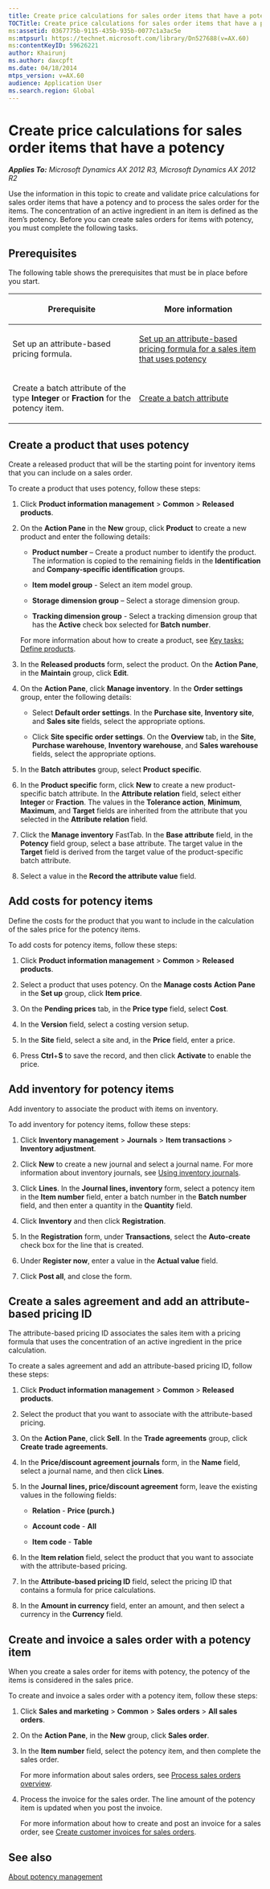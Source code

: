 ```yaml
---
title: Create price calculations for sales order items that have a potency
TOCTitle: Create price calculations for sales order items that have a potency
ms:assetid: 0367775b-9115-435b-935b-0077c1a3ac5e
ms:mtpsurl: https://technet.microsoft.com/library/Dn527688(v=AX.60)
ms:contentKeyID: 59626221
author: Khairunj
ms.author: daxcpft
ms.date: 04/18/2014
mtps_version: v=AX.60
audience: Application User
ms.search.region: Global
---
```


# Create price calculations for sales order items that have a potency 


_**Applies To:** Microsoft Dynamics AX 2012 R3, Microsoft Dynamics AX 2012 R2_

Use the information in this topic to create and validate price calculations for sales order items that have a potency and to process the sales order for the items. The concentration of an active ingredient in an item is defined as the item’s potency. Before you can create sales orders for items with potency, you must complete the following tasks.

## Prerequisites

The following table shows the prerequisites that must be in place before you start.

<table>
<colgroup>
<col style="width: 50%" />
<col style="width: 50%" />
</colgroup>
<thead>
<tr class="header">
<th><p>Prerequisite</p></th>
<th><p>More information</p></th>
</tr>
</thead>
<tbody>
<tr class="odd">
<td><p>Set up an attribute-based pricing formula.</p></td>
<td><p><a href="set-up-an-attribute-based-pricing-formula-for-a-sales-item-that-uses-potency.md">Set up an attribute-based pricing formula for a sales item that uses potency</a></p></td>
</tr>
<tr class="even">
<td><p>Create a batch attribute of the type <strong>Integer</strong> or <strong>Fraction</strong> for the potency item.</p></td>
<td><p><a href="create-a-batch-attribute.md">Create a batch attribute</a></p></td>
</tr>
</tbody>
</table>


## Create a product that uses potency

Create a released product that will be the starting point for inventory items that you can include on a sales order.

To create a product that uses potency, follow these steps:

1.  Click **Product information management** \> **Common** \> **Released products**.

2.  On the **Action Pane** in the **New** group, click **Product** to create a new product and enter the following details:
    
      - **Product number** – Create a product number to identify the product. The information is copied to the remaining fields in the **Identification** and **Company-specific identification** groups.
    
      - **Item model group** - Select an item model group.
    
      - **Storage dimension group** – Select a storage dimension group.
    
      - **Tracking dimension group** - Select a tracking dimension group that has the **Active** check box selected for **Batch number**.
    
    For more information about how to create a product, see [Key tasks: Define products](key-tasks-define-products.md).

3.  In the **Released products** form, select the product. On the **Action Pane**, in the **Maintain** group, click **Edit**.

4.  On the **Action Pane**, click **Manage inventory**. In the **Order settings** group, enter the following details:
    
      - Select **Default order settings**. In the **Purchase site**, **Inventory site**, and **Sales site** fields, select the appropriate options.
    
      - Click **Site specific order settings**. On the **Overview** tab, in the **Site**, **Purchase warehouse**, **Inventory warehouse**, and **Sales warehouse** fields, select the appropriate options.

5.  In the **Batch attributes** group, select **Product specific**.

6.  In the **Product specific** form, click **New** to create a new product-specific batch attribute. In the **Attribute relation** field, select either **Integer** or **Fraction**. The values in the **Tolerance action**, **Minimum**, **Maximum**, and **Target** fields are inherited from the attribute that you selected in the **Attribute relation** field.

7.  Click the **Manage inventory** FastTab. In the **Base attribute** field, in the **Potency** field group, select a base attribute. The target value in the **Target** field is derived from the target value of the product-specific batch attribute.

8.  Select a value in the **Record the attribute value** field.

## Add costs for potency items

Define the costs for the product that you want to include in the calculation of the sales price for the potency items.

To add costs for potency items, follow these steps:

1.  Click **Product information management** \> **Common** \> **Released products**.

2.  Select a product that uses potency. On the **Manage costs** **Action Pane** in the **Set up** group, click **Item price**.

3.  On the **Pending prices** tab, in the **Price type** field, select **Cost**.

4.  In the **Version** field, select a costing version setup.

5.  In the **Site** field, select a site and, in the **Price** field, enter a price.

6.  Press **Ctrl**+**S** to save the record, and then click **Activate** to enable the price.

## Add inventory for potency items

Add inventory to associate the product with items on inventory.

To add inventory for potency items, follow these steps:

1.  Click **Inventory management** \> **Journals** \> **Item transactions** \> **Inventory adjustment**.

2.  Click **New** to create a new journal and select a journal name. For more information about inventory journals, see [Using inventory journals](using-inventory-journals.md).

3.  Click **Lines**. In the **Journal lines, inventory** form, select a potency item in the **Item number** field, enter a batch number in the **Batch number** field, and then enter a quantity in the **Quantity** field.

4.  Click **Inventory** and then click **Registration**.

5.  In the **Registration** form, under **Transactions**, select the **Auto-create** check box for the line that is created.

6.  Under **Register now**, enter a value in the **Actual value** field.

7.  Click **Post all**, and close the form.

## Create a sales agreement and add an attribute-based pricing ID

The attribute-based pricing ID associates the sales item with a pricing formula that uses the concentration of an active ingredient in the price calculation.

To create a sales agreement and add an attribute-based pricing ID, follow these steps:

1.  Click **Product information management** \> **Common** \> **Released products**.

2.  Select the product that you want to associate with the attribute-based pricing.

3.  On the **Action Pane**, click **Sell**. In the **Trade agreements** group, click **Create trade agreements**.

4.  In the **Price/discount agreement journals** form, in the **Name** field, select a journal name, and then click **Lines**.

5.  In the **Journal lines, price/discount agreement** form, leave the existing values in the following fields:
    
      - **Relation** - **Price (purch.)**
    
      - **Account code** - **All**
    
      - **Item code** - **Table**

6.  In the **Item relation** field, select the product that you want to associate with the attribute-based pricing.

7.  In the **Attribute-based pricing ID** field, select the pricing ID that contains a formula for price calculations.

8.  In the **Amount in currency** field, enter an amount, and then select a currency in the **Currency** field.

## Create and invoice a sales order with a potency item

When you create a sales order for items with potency, the potency of the items is considered in the sales price.

To create and invoice a sales order with a potency item, follow these steps:

1.  Click **Sales and marketing** \> **Common** \> **Sales orders** \> **All sales orders**.

2.  On the **Action Pane**, in the **New** group, click **Sales order**.

3.  In the **Item number** field, select the potency item, and then complete the sales order.
    
    For more information about sales orders, see [Process sales orders overview](process-sales-orders-overview.md).

4.  Process the invoice for the sales order. The line amount of the potency item is updated when you post the invoice.
    
    For more information about how to create and post an invoice for a sales order, see [Create customer invoices for sales orders](create-customer-invoices-for-sales-orders.md).

## See also

[About potency management](about-potency-management.md)

  


